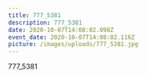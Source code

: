 ```yaml
---
title: 777_5381
description: 777_5381
date: 2020-10-07T14:08:02.098Z
event_date: 2020-10-07T14:08:02.116Z
picture: /images/uploads/777_5381.jpg
---
```

777_5381